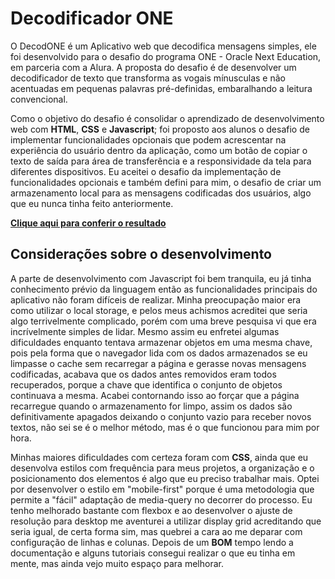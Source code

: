 # Decodificador ONE
O DecodONE é um Aplicativo web que decodifica mensagens simples, ele foi desenvolvido para o desafio do programa ONE - Oracle Next Education, em parceria com a Alura. 
A proposta do desafio é de desenvolver um decodificador de texto que transforma as vogais mínusculas e não acentuadas em pequenas palavras pré-definidas, embaralhando a leitura
convencional.

Como o objetivo do desafio é consolidar o aprendizado de desenvolvimento web com **HTML**, **CSS** e **Javascript**; foi proposto aos alunos o desafio de implementar funcionalidades 
opcionais que podem acrescentar na experiência do usuário dentro da aplicação, como um botão de copiar o texto de saída para área de transferência e a responsividade  da tela
para diferentes dispositivos. Eu aceitei o desafio da implementação de funcionalidades opcionais e também defini para mim, o desafio de criar um armazenamento local para as 
mensagens codificadas dos usuários, algo que eu nunca tinha feito anteriormente.

**[Clique aqui para conferir o resultado](https://)**

## Considerações sobre o desenvolvimento
A parte de desenvolvimento com Javascript foi bem tranquila, eu já tinha conhecimento prévio da linguagem então as funcionalidades principais do aplicativo não foram
difíceis de realizar. Minha preocupação maior era como utilizar o local storage, e pelos meus achismos acreditei que seria algo terrivelmente complicado, porém com uma breve pesquisa 
vi que era incrívelmente simples de lidar. Mesmo assim eu enfretei algumas dificuldades enquanto tentava armazenar objetos em uma mesma chave, pois pela forma que o navegador 
lida com os dados armazenados se eu limpasse o cache sem recarregar a página e gerasse novas mensagens codificadas, acabava que os dados antes removidos eram todos recuperados, 
porque a chave que identifica o conjunto de objetos continuava a mesma. Acabei contornando isso ao forçar que a página recarregue quando o armazenamento for limpo, assim os dados 
são definitivamente apagados deixando o conjunto vazio para receber novos textos, não sei se é o melhor método, mas é o que funcionou para mim por hora.

Minhas maiores dificuldades com certeza foram com **CSS**, ainda que eu desenvolva estilos com frequência para meus projetos, a organização e o posicionamento dos elementos é algo 
que eu preciso trabalhar mais. Optei por desenvolver o estilo em "mobile-first" porque é uma metodologia que permite a "fácil" adaptação de media-query no decorrer do processo.
Eu tenho melhorado bastante com flexbox e ao desenvolver o ajuste de resolução para desktop me aventurei a utilizar display grid acreditando que seria igual, de certa forma sim,
mas quebrei a cara ao me deparar com configuração de linhas e colunas. Depois de um **BOM** tempo lendo a documentação e alguns tutoriais consegui realizar o que eu tinha em mente, 
mas ainda vejo muito espaço para melhorar.
